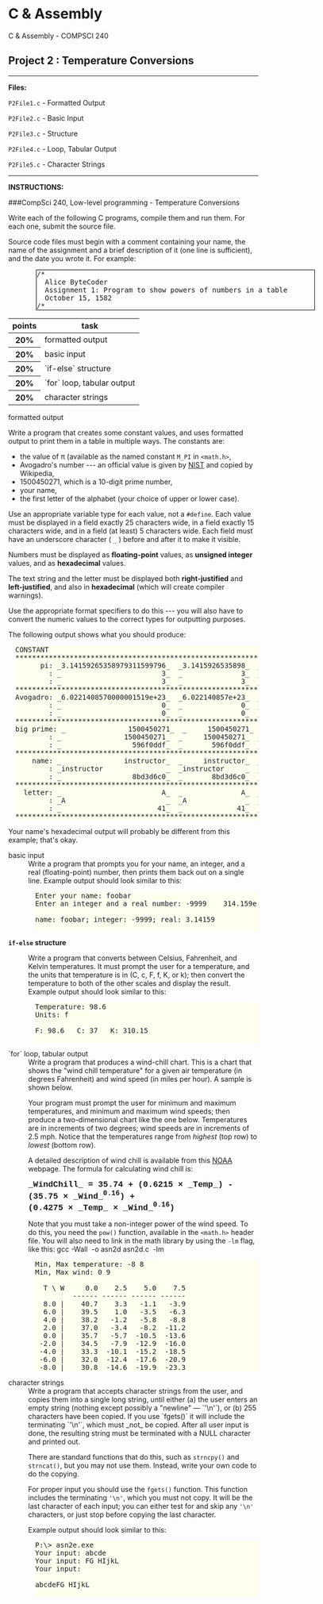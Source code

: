 # C & Assembly
C & Assembly - COMPSCI 240
## Project 2 : Temperature Conversions
--------------------
**Files:**

`P2File1.c` - Formatted Output

`P2File2.c` - Basic Input

`P2File3.c` - Structure

`P2File4.c` - Loop, Tabular Output

`P2File5.c` - Character Strings

--------------------
**INSTRUCTIONS:**

###CompSci 240, Low-level programming - Temperature Conversions

Write each of the following C programs, compile them and run them. For each one, submit the source file.

Source code files must begin with a comment containing your name, the name of the assignment and a brief description of it (one line is sufficient), and the date you wrote it. For example:

<pre class="code" style="width:40em;margin-left:4em;border:1px solid #000">/*
  Alice ByteCoder
  Assignment 1: Program to show powers of numbers in a table
  October 15, 1582
/*
</pre>

<table class="tasks">

<thead>

<tr>

<th>points</th>

<th>task</th>

</tr>

</thead>

<tbody>

<tr>

<th>20%</th>

<td>formatted output</td>

</tr>

<tr>

<th>20%</th>

<td>basic input</td>

</tr>

<tr>

<th>20%</th>

<td>`if-else` structure</td>

</tr>

<tr>

<th>20%</th>

<td>`for` loop, tabular output</td>

</tr>

<tr>

<th>20%</th>

<td>character strings</td>

</tr>

</tbody>

</table>

<dt>formatted output</dt>

Write a program that creates some constant values, and uses formatted output to print them in a table in multiple ways. The constants are:

* the value of π (available as the named constant `M_PI` in `<math.h>`,
* Avogadro's number --- an official value is given by [NIST](http://physics.nist.gov/cgi-bin/cuu/Value?na) and copied by Wikipedia,
* 1500450271, which is a 10-digit prime number,
* your name,
* the first letter of the alphabet (your choice of upper or lower case).

Use an appropriate variable type for each value, not a `#define`. Each value must be displayed in a field exactly 25 characters wide, in a field exactly 15 characters wide, and in a field (at least) 5 characters wide. Each field must have an underscore character ( `_` ) before and after it to make it visible.

Numbers must be displayed as **floating-point** values, as **unsigned integer** values, and as **hexadecimal** values.

The text string and the letter must be displayed both **right-justified** and **left-justified**, and also in **hexadecimal** (which will create compiler warnings).

Use the appropriate format specifiers to do this --- you will also have to convert the numeric values to the correct types for outputting purposes.

The following output shows what you should produce:

<pre class="boxed" style="margin-left:1em;background:#fffff0">CONSTANT
******************************************************************
      pi: _3.14159265358979311599796_  _3.1415926535898_  _3.142_
        : _                        3_  _              3_  _    3_
        : _                        3_  _              3_  _    3_
******************************************************************
Avogadro: _6.0221408570000001519e+23_  _6.022140857e+23_  _6e+23_
        : _                        0_  _              0_  _    0_
        : _                        0_  _              0_  _    0_
******************************************************************
big prime: _               1500450271_  _     1500450271_  _2e+09_
        : _               1500450271_  _     1500450271_  _1500450271_
        : _                 596f0ddf_  _       596f0ddf_  _596f0ddf_
******************************************************************
    name: _               instructor_  _     instructor_  _instructor_
        : _instructor               _  _instructor     _  _instructor_
        : _                 8bd3d6c0_  _       8bd3d6c0_  _8bd3d6c0_
******************************************************************
  letter: _                        A_  _              A_  _    A_
        : _A                        _  _A              _  _A    _
        : _                       41_  _             41_  _   41_
******************************************************************
</pre>

Your name's hexadecimal output will probably be different from this example; that's okay.

<dt>basic input</dt>

<dd>Write a program that prompts you for your name, an integer, and a real (floating-point) number, then prints them back out on a single line. Example output should look similar to this:

<pre class="boxed" style="margin-left:1em;background:#fffff0">Enter your name: <span class="user">foobar</span>
Enter an integer and a real number: <span class="user">-9999    314.159e-2</span>

name: foobar; integer: -9999; real: 3.14159

</pre>

</dd>

**`if-else` structure**

<dd>Write a program that converts between Celsius, Fahrenheit, and Kelvin temperatures. It must prompt the user for a temperature, and the units that temperature is in (C, c, F, f, K, or k); then convert the temperature to both of the other scales and display the result. Example output should look similar to this:

<pre class="boxed" style="margin-left:1em;background:#fffff0">Temperature: <span class="user">98.6</span>
Units: <span class="user">f</span>

F: 98.6   C: 37   K: 310.15

</pre>

</dd>

<dt>`for` loop, tabular output</dt>

<dd>Write a program that produces a wind-chill chart. This is a chart that shows the "wind chill temperature" for a given air temperature (in degrees Fahrenheit) and wind speed (in miles per hour). A sample is shown below.

Your program must prompt the user for minimum and maximum temperatures, and minimum and maximum wind speeds; then produce a two-dimensional chart like the one below. Temperatures are in increments of two degrees; wind speeds are in increments of 2.5 mph. Notice that the temperatures range from _highest_ (top row) to _lowest_ (bottom row).

A detailed description of wind chill is available from this [NOAA](http://www.crh.noaa.gov/gjt/Weather_Info/wchill.php) webpage. The formula for calculating wind chill is:

<div style="font-family: Courier, monospaced; font-weight: bold; font-size: 120%;">_WindChill_ = 35.74 + (0.6215 × _Temp_) - (35.75 × _Wind_<sup>0.16</sup>) + (0.4275 × _Temp_ × _Wind_<sup>0.16</sup>)</div>

Note that you must take a non-integer power of the wind speed. To do this, you need the `pow()` function, available in the `<math.h>` header file. You will also need to link in the math library by using the `-lm` flag, like this: <span class="code">gcc -Wall  -o asn2d asn2d.c  -lm</span>

<pre class="boxed" style="margin-left:1em;background:#fffff0">Min, Max temperature: <span class="user">-8 8</span>
Min, Max wind: <span class="user">0 9</span>

  T \ W     0.0    2.5    5.0    7.5
         ------ ------ ------ ------
  8.0 |    40.7    3.3   -1.1   -3.9
  6.0 |    39.5    1.0   -3.5   -6.3
  4.0 |    38.2   -1.2   -5.8   -8.8
  2.0 |    37.0   -3.4   -8.2  -11.2
  0.0 |    35.7   -5.7  -10.5  -13.6
 -2.0 |    34.5   -7.9  -12.9  -16.0
 -4.0 |    33.3  -10.1  -15.2  -18.5
 -6.0 |    32.0  -12.4  -17.6  -20.9
 -8.0 |    30.8  -14.6  -19.9  -23.3
</pre>

<dt>character strings</dt>

<dd>Write a program that accepts character strings from the user, and copies them into a single long string, until either (a) the user enters an empty string (nothing except possibly a "newline" — `'\n'`), or (b) 255 characters have been copied. If you use `fgets()` it will include the terminating `'\n'`, which must _not_ be copied. After all user input is done, the resulting string must be terminated with a NULL character and printed out.

There are standard functions that do this, such as `strncpy()` and `strncat()`, but you may not use them. Instead, write your own code to do the copying.

For proper input you should use the `fgets()` function. This function includes the terminating `'\n'`, which you must not copy. It will be the last character of each input; you can either test for and skip any `'\n'` characters, or just stop before copying the last character.

Example output should look similar to this:

<pre class="boxed" style="margin-left:1em;background:#fffff0">P:\> asn2e.exe
Your input: <span class="user">abcde</span>
Your input: <span class="user">FG HIjkL</span>
Your input:

abcdeFG HIjkL

</pre>

</dd>
